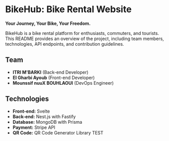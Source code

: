 # BikeHub: Bike Rental Website

**Your Journey, Your Bike, Your Freedom.**

BikeHub is a bike rental platform for enthusiasts, commuters, and tourists. This README provides an overview of the project, including team members, technologies, API endpoints, and contribution guidelines.

## Team

- **ITRI M'BARKI** (Back-end Developer)
- **El Gharbi Ayoub** (Front-end Developer)
- **Mounssif nuuX BOUHLAOUI** (DevOps Engineer)

## Technologies

- **Front-end:** Svelte
- **Back-end:** Nest.js with Fastify
- **Database:** MongoDB with Prisma
- **Payment:** Stripe API
- **QR Code:** QR Code Generator Library
TEST
